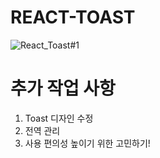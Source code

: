 # REACT-TOAST
![React_Toast#1](https://github.com/widse/react-toast/assets/55304963/3500673e-3453-4319-9522-cc2c39faa30a)

# 추가 작업 사항
1. Toast 디자인 수정
2. 전역 관리
3. 사용 편의성 높이기 위한 고민하기!
